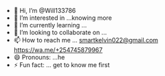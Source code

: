 - 👋 Hi, I’m @Will133786
- 👀 I’m interested in ...knowing more
- 🌱 I’m currently learning ...
- 💞️ I’m looking to collaborate on ...
- 📫 How to reach me ... smartkelvin022@gmail.com
https://wa.me/+254745879967
- 😄 Pronouns: ...he
- ⚡ Fun fact: ... get to know me first

<!---
Will133786/Will133786 is a ✨ special ✨ repository because its `README.md` (this file) appears on your GitHub profile.
You can click the Preview link to take a look at your changes.
--->
